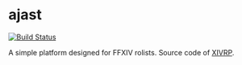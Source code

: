 # ajast

[![Build Status](https://travis-ci.org/DeGuitard/ajast.svg?branch=v0.0.2-dev)](https://travis-ci.org/DeGuitard/ajast)

A simple platform designed for FFXIV rolists. Source code of [XIVRP](http://xivrp.com/).

